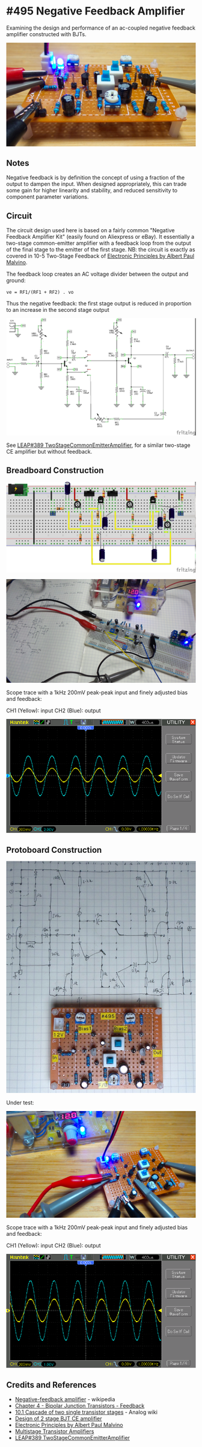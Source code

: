 # #495 Negative Feedback Amplifier

Examining the design and performance of an ac-coupled negative feedback amplifier constructed with BJTs.

![Build](./assets/NegativeFeedbackAmplifier_build.jpg?raw=true)

## Notes

Negative feedback is by definition the concept of using a fraction of the output to dampen the input.
When designed appropriately, this can trade some gain for higher linearity and stability,
and reduced sensitivity to component parameter variations.

## Circuit

The circuit design used here is based on a fairly common "Negative Feedback Amplifier Kit" (easily found on Aliexpress or eBay).
It essentially a two-stage common-emitter amplifier with a feedback loop from the output of the final stage to the emitter of the first stage.
NB: the circuit is exactly as covered in 10-5 Two-Stage Feedback of
[Electronic Principles by Albert Paul Malvino](../../../books/electronic-principles/).

The feedback loop creates an AC voltage divider between the output and ground:

    ve = RF1/(RF1 + RF2) . vo

Thus the negative feedback: the first stage output is reduced in proportion to an increase in the second stage output

![Schematic](./assets/NegativeFeedbackAmplifier_schematic.jpg?raw=true)

See [LEAP#389 TwoStageCommonEmitterAmplifier](../TwoStageCommonEmitterAmplifier), for a similar two-stage CE amplifier but without feedback.

## Breadboard Construction

![Breadboard](./assets/NegativeFeedbackAmplifier_bb.jpg?raw=true)

![NegativeFeedbackAmplifier_bb_build](./assets/NegativeFeedbackAmplifier_bb_build.jpg?raw=true)

Scope trace with a 1kHz 200mV peak-peak input and finely adjusted bias and feedback:

CH1 (Yellow): input
CH2 (Blue): output

![scope_bb](./assets/scope_bb.gif?raw=true)

## Protoboard Construction

![protoboard_layout_and_board](./assets/protoboard_layout_and_board.jpg?raw=true)

Under test:

![under_test](./assets/under_test.jpg?raw=true)

Scope trace with a 1kHz 200mV peak-peak input and finely adjusted bias and feedback:

CH1 (Yellow): input
CH2 (Blue): output

![scope_out](./assets/scope_out.gif?raw=true)

## Credits and References

* [Negative-feedback amplifier](https://en.wikipedia.org/wiki/Negative-feedback_amplifier) - wikipedia
* [Chapter 4 - Bipolar Junction Transistors - Feedback](https://www.allaboutcircuits.com/textbook/semiconductors/chpt-4/feedback/)
* [10.1 Cascade of two single transistor stages](https://wiki.analog.com/university/courses/electronics/text/chapter-10) - Analog wiki
* [Design of 2 stage BJT CE amplifier](https://ampdesigns.tripod.com/2_Stage_BJT_amplifier.html)
* [Electronic Principles by Albert Paul Malvino](../../../books/electronic-principles/)
* [Multistage Transistor Amplifiers](https://www.youtube.com/watch?v=FbdZ46VdTjE)
* [LEAP#389 TwoStageCommonEmitterAmplifier](../TwoStageCommonEmitterAmplifier)
